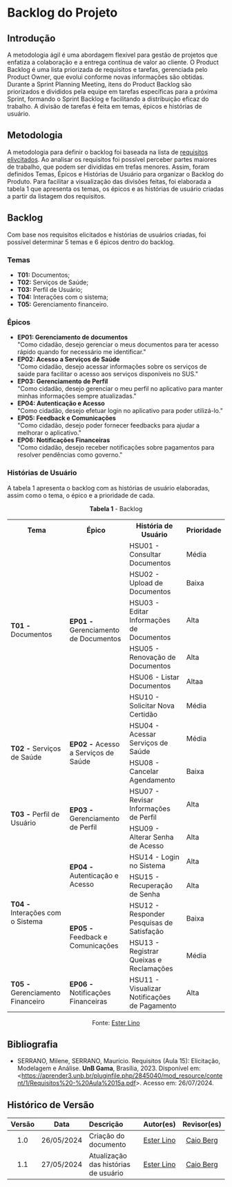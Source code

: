 # Backlog do Projeto

## Introdução

A metodologia ágil é uma abordagem flexível para gestão de projetos que enfatiza a colaboração e a entrega contínua de valor ao cliente. O Product Backlog é uma lista priorizada de requisitos e tarefas, gerenciada pelo Product Owner, que evolui conforme novas informações são obtidas. Durante a Sprint Planning Meeting, itens do Product Backlog são priorizados e divididos pela equipe em tarefas específicas para a próxima Sprint, formando o Sprint Backlog e facilitando a distribuição eficaz do trabalho. A divisão de tarefas é feita em temas, épicos e histórias de usuário.

## Metodologia

A metodologia para definir o backlog foi baseada na lista de [requisitos elivcitados](https://requisitos-de-software.github.io/2024.1-Gov.br/#/elicitacao/requisitos_elicitados). Ao analisar os requisitos foi possível perceber partes maiores de trabalho, que podem ser divididas em trefas menores. Assim, foram definidos Temas, Épicos e Histórias de Usuário para organizar o Backlog do Produto. Para facilitar a visualização das divisões feitas, foi elaborada a tabela 1 que apresenta os temas, os épicos e as histórias de usuário criadas a partir da listagem dos requisitos.

## Backlog

Com base nos requisitos elicitados e histórias de usuários criadas, foi possível determinar 5 temas e 6 épicos dentro do backlog.

### Temas
- **T01:** Documentos;
- **T02:** Serviços de Saúde;
- **T03:** Perfil de Usuário;
- **T04:** Interações com o sistema;
- **T05:** Gerenciamento financeiro.

### Épicos
- **EP01: Gerenciamento de documentos**<br>
"Como cidadão, desejo gerenciar o meus documentos para ter acesso rápido quando for necessário me identificar."
- **EP02: Acesso a Serviços de Saúde** <br>
"Como cidadão, desejo acessar informações sobre os serviços de saúde para facilitar o acesso aos serviços disponíveis no SUS."
- **EP03: Gerenciamento de Perfil**<br>
"Como cidadão, desejo gerenciar o meu perfil no aplicativo para manter minhas informações sempre atualizadas."
- **EP04: Autenticação e Acesso**<br>
"Como cidadão, desejo efetuar login no aplicativo para poder utilizá-lo."
- **EP05: Feedback e Comunicações**<br>
"Como cidadão, desejo poder fornecer feedbacks para ajudar a melhorar o aplicativo."
- **EP06: Notificações Financeiras**<br>
"Como cidadão, desejo receber notificações sobre pagamentos para resolver pendências como governo."

### Histórias de Usuário

A tabela 1 apresenta o backlog com as histórias de usuário elaboradas, assim como o tema, o épico e a prioridade de cada.

<font><p style="text-align: center">**Tabela 1** - Backlog</p></font>

<table>
  <tr>
    <th>Tema</th>
    <th>Épico</th>
    <th>História de Usuário</th>
    <th>Prioridade</th>
  </tr>
  <tr>
    <td rowspan="6"><b>T01 -</b> Documentos</td>
    <td rowspan="6"><b>EP01 -</b> Gerenciamento de Documentos</td>
    <td>HSU01 - Consultar Documentos</td>
    <td>Média</td>
  </tr>
  <tr>
    <td>HSU02 - Upload de Documentos</td>
    <td>Baixa</td>
  </tr>
  <tr>
    <td>HSU03 - Editar Informações de Documentos</td>
    <td>Alta</td>
  </tr>
  <tr>
    <td>HSU05 - Renovação de Documentos</td>
    <td>Alta</td>
  </tr>
  <tr>
    <td>HSU06 - Listar Documentos</td>
    <td>Altaa</td>
  </tr>
  <tr>
    <td>HSU10 - Solicitar Nova Certidão</td>
    <td>Média</td>
  </tr>
  <tr>
    <td rowspan="2"><b>T02 -</b> Serviços de Saúde</td>
    <td rowspan="2"><b>EP02 -</b> Acesso a Serviços de Saúde</td>
    <td>HSU04 - Acessar Serviços de Saúde</td>
    <td>Média</td>
  </tr>
  <tr>
    <td>HSU08 - Cancelar Agendamento</td>
    <td>Baixa</td>
  </tr>
  <tr>
    <td rowspan="4"><b>T03 -</b> Perfil de Usuário</td>
    <td rowspan="4"><b>EP03 -</b> Gerenciamento de Perfil</td>
    <td>HSU07 - Revisar Informações de Perfil</td>
    <td>Alta</td>
  </tr>
  <tr>
  <tr>
    <td>HSU09 - Alterar Senha de Acesso</td>
    <td>Alta</td>
  </tr>
  <tr>
  </tr>
  <tr>
    <td rowspan="5"><b>T04 -</b> Interações com o Sistema</td>
    <td rowspan="2"><b>EP04 -</b> Autenticação e Acesso</td>
    <td>HSU14 - Login no Sistema</td>
    <td>Alta</td>
  </tr>
  <tr>
    <td>HSU15 - Recuperação de Senha</td>
    <td>Alta</td>
  </tr>
  <tr>
    <td rowspan="3"><b>EP05 -</b> Feedback e Comunicações</td>
    <td>HSU12 - Responder Pesquisas de Satisfação</td>
    <td>Baixa</td>
  </tr>
  <tr>
  </tr>
  <tr>
    <td>HSU13 - Registrar Queixas e Reclamações</td>
    <td>Média</td>
  </tr>
  <tr>
    <td><b>T05 -</b> Gerenciamento Financeiro</td>
    <td><b>EP06 -</b> Notificações Financeiras</td>
    <td>HSU11 - Visualizar Notificações de Pagamento</td>
    <td>Alta</td>
  </tr>
</table>


<figcaption align="center">Fonte: <a href="https://github.com/esteerlino">Ester Lino</a></figcaption>

## Bibliografia

- SERRANO, Milene, SERRANO, Maurício. Requisitos (Aula 15): Elicitação, Modelagem e Análise. **UnB Gama**, Brasília, 2023. Disponível em: <<https://aprender3.unb.br/pluginfile.php/2845040/mod_resource/content/1/Requisitos%20-%20Aula%2015a.pdf>>. Acesso em: 26/07/2024.

## Histórico de Versão

| Versão |    Data    | Descrição            |                                                                                                                                                  Autor(es)                                                                                                                                                  |                     Revisor(es)                     |
| :----: | :--------: | :------------------- | :---------------------------------------------------------------------------------------------------------------------------------------------------------------------------------------------------------------------------------------------------------------------------------------------------------: | :-------------------------------------------------: |
|  1.0   | 26/05/2024 | Criação do documento | [Ester Lino](https://github.com/esteerlino) |  [Caio Berg](https://github.com/Caio-bergbjj) |
|  1.1   | 27/05/2024 | Atualização das histórias de usuário | [Ester Lino](https://github.com/esteerlino) |  [Caio Berg](https://github.com/Caio-bergbjj) |
